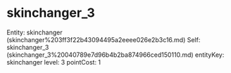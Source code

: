 # skinchanger_3

Entity: skinchanger (skinchanger%203ff3f22b43094495a2eeee026e2b3c16.md)
Self: skinchanger_3 (skinchanger_3%20040789e7d96b4b2ba874966ced150110.md)
entityKey: skinchanger
level: 3
pointCost: 1

[](Untitled%2073d35e37a1e6495999006ed407d77981.md)